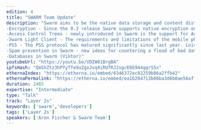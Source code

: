 ```yaml
---
edition: 4
title: "SWARM Team Update"
description: "Swarm aims to be the native data storage and content distribution infrastructure layer of the \"Web 3.0\".Since our last update at Devcon3 in Cancun, Swarm has seen major progress in its codebase. The long awaited network rewrite has been completed and several new features have been merged. In this talk members of the Swarm Team will present quick updates. For example, here are some of the updates we'd touch upon: 
-Encryption - Since the 0.3 release Swarm supports native encryption on the chunk level. Daniel will present a quick overview. 
-Access Control Trees - newly introduced in Swarm is the support for Access Control Trees. This feature increases the utility of Swarm to a wide range of use cases. Elad will sketch the main features. 
-Swarm Light Client - The requirements and limitations of the mobile phone present unique challenges for Swarm and we have begun to address them with the Swarm Light Client. Attila will give an update on this project. 
-PSS - The PSS protocol has matured significantly since last year. Lois will give the update. 
-Spam prevention in Swarm - new ideas for countering a flood of bad data. (dani & Aron) 
-Databases in Swarm (Viktor)"
youtubeUrl: "https://youtu.be/VDIW81BrgBA"
ipfsHash: "QmShZtz3hPYyTfe9uZgxJvq4iRUfRJ2sgcE6b944ggrS5x"
ethernaIndex: "https://etherna.io/embed/6346372ec02259b06a2ffb42"
ethernaPermalink: "https://etherna.io/embed/ea1b284713b86ba3d6b8ae56aff02f66cabd38305e4d26dc03d5f7f87a537d8c"
duration: 2465
expertise: "Intermediate"
type: "Talk"
track: "Layer 2s"
keywords: ['swarm','developers']
tags: ['Layer 2s']
speakers: ['Aron Fischer & Swarm Team']
---
```

